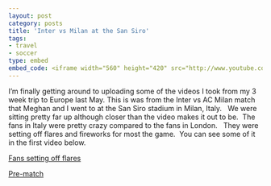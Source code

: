 ```yaml
---
layout: post
category: posts
title: 'Inter vs Milan at the San Siro'
tags:
- travel
- soccer
type: embed
embed_code: <iframe width="560" height="420" src="http://www.youtube.com/embed/qYSsvjv0sVM?color=white&theme=light"></iframe>
---
```


I’m finally getting around to uploading some of the videos I took from my 3 week trip to Europe last May. 
This is was from the Inter vs AC Milan match that Meghan and I went to at the San Siro stadium in Milan, Italy.  
We were sitting pretty far up although closer than the video makes it out to be.  The fans in Italy were pretty crazy compared to the fans in London.  
They were setting off flares and fireworks for most the game.  You can see some of it in the first video below.

[Fans setting off flares](http://www.youtube.com/watch?v=QZBFia2xQzI)

[Pre-match](http://www.youtube.com/watch?v=Lu3n7RXzr-M)
